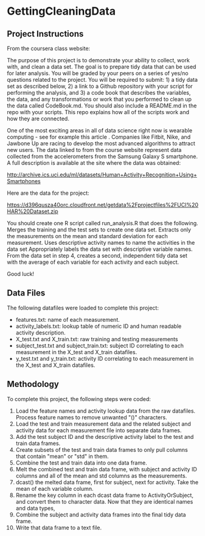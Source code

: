 # GettingCleaningData

## Project Instructions

From the coursera class website:

The purpose of this project is to demonstrate your ability to collect, work with, and clean a data set. The goal is to prepare tidy data that can be used for later analysis. You will be graded by your peers on a series of yes/no questions related to the project. You will be required to submit: 1) a tidy data set as described below, 2) a link to a Github repository with your script for performing the analysis, and 3) a code book that describes the variables, the data, and any transformations or work that you performed to clean up the data called CodeBook.md. You should also include a README.md in the repo with your scripts. This repo explains how all of the scripts work and how they are connected.  

One of the most exciting areas in all of data science right now is wearable computing - see for example this article . Companies like Fitbit, Nike, and Jawbone Up are racing to develop the most advanced algorithms to attract new users. The data linked to from the course website represent data collected from the accelerometers from the Samsung Galaxy S smartphone. A full description is available at the site where the data was obtained: 

http://archive.ics.uci.edu/ml/datasets/Human+Activity+Recognition+Using+Smartphones 

Here are the data for the project: 

https://d396qusza40orc.cloudfront.net/getdata%2Fprojectfiles%2FUCI%20HAR%20Dataset.zip 

 You should create one R script called run_analysis.R that does the following. 
Merges the training and the test sets to create one data set.
Extracts only the measurements on the mean and standard deviation for each measurement. 
Uses descriptive activity names to name the activities in the data set
Appropriately labels the data set with descriptive variable names. 
From the data set in step 4, creates a second, independent tidy data set with the average of each variable for each activity and each subject.

Good luck!

## Data Files

The following datafiles were loaded to complete this project:

- features.txt: name of each measurement.
- activity_labels.txt: lookup table of numeric ID and human readable activity description.
- X_test.txt and X_train.txt: raw training and testing measurements
- subject_test.txt and subject_train.txt: subject ID correlating to each measurement in the X_test and X_train datafiles.
- y_test.txt and y_train.txt: activity ID correlating to each measurement in the X_test and X_train datafiles.

## Methodology

To complete this project, the following steps were coded:

1. Load the feature names and activity lookup data from the raw datafiles. Process feature names to remove unwanted "()" characters.
1. Load the test and train measurement data and the related subject and activity data for each measurement file into separate data frames.
1. Add the test subject ID and the descriptive activity label to the test and train data frames.
1. Create subsets of the test and train data frames to only pull columns that contain "mean" or "std" in them. 
1. Combine the test and train data into one data frame.
1. Melt the combined test and train data frame, with subject and activity ID columns and all of the mean and std columns as the measurements.
1. dcast() the melted data frame, first for subject, next for activity. Take the mean of each variable column.
1. Rename the key column in each dcast data frame to ActivityOrSubject, and convert them to character data. Now that they are identical names and data types,
1. Combine the subject and activity data frames into the final tidy data frame. 
1. Write that data frame to a text file.



